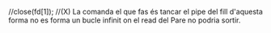 //close(fd[1]); //(X) La comanda el que fas és tancar el pipe del fill d'aquesta forma no es forma un bucle infinit on el read del Pare no podria sortir. 